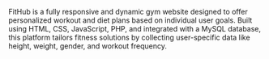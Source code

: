 FitHub is a fully responsive and dynamic gym website designed to offer personalized workout and diet plans based on individual user goals. Built using HTML, CSS, JavaScript, PHP, and integrated with a MySQL database, this platform tailors fitness solutions by collecting user-specific data like height, weight, gender, and workout frequency.

